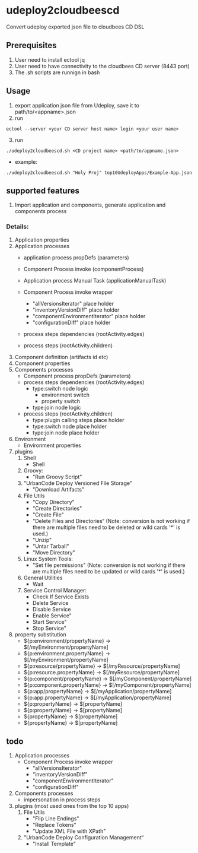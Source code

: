 # udeploy2cloudbeescd
Convert udeploy exported json file to cloudbees CD DSL
## Prerequisites
1. User need to install ectool jq
2. User need to have connectivity to the cloudbees CD server (8443 port)
3. The .sh scripts are runnign in bash

## Usage
1. export application json file from Udeploy, save it to path/to/\<appname>.json
2. run
```
ectool --server <your CD server host name> login <your user name>
```
3. run
```
./udeploy2cloudbeescd.sh <CD project name> <path/to/appname.json>
```
   * example:
```
./udeploy2cloudbeescd.sh "Holy Proj" top10UdeployApps/Example-App.json
```

## supported features
  1. Import application and components, generate application and components process
### Details:
  1. Application properties
  2. Application processes
        * application process propDefs (parameters)
        * Component Process invoke (componentProcess)
        * Application process Manual Task (applicationManualTask)
        * Component Process invoke wrapper
            * "allVersionsIterator" place holder
            * "inventoryVersionDiff" place holder
            * "componentEnvironmentIterator" place holder
            * "configurationDiff" place holder

        * process steps dependencies (rootActivity.edges)
        * process steps (rootActivity.children)
  2. Component definition (artifacts id etc)
  3. Component properties
  4. Components processes
        * Component process propDefs (parameters)
        * process steps dependencies (rootActivity.edges)
            * type:switch node logic
                * environment switch
                * property switch
            * type:join node logic
        * process steps (rootActivity.children)
            * type:plugin calling steps place holder
            * type:switch node place holder
            * type:join node place holder
  4. Environment
        * Environment properties
  5. plugins
        1. Shell
            * Shell
        2. Groovy:
            * "Run Groovy Script"
        5. "UrbanCode Deploy Versioned File Storage"
            * "Download Artifacts"
        1. File Utils
            *   "Copy Directory"
            *   "Create Directories"
            *   "Create File"
            *   "Delete Files and Directories“
             (Note: conversion is not working if there are multiple files need to be deleted or wild cards '*' is used.)
            *   "Unzip"
            *   "Untar Tarball"
            *   "Move Directory"
        3. Linux System Tools:
            * "Set file permissions"
             (Note: conversion is not working if there are multiple files need to be updated or wild cards '*' is used.)
        6. General Utilities
            * Wait
        7. Service Control Manager:
            * Check If Service Exists
            * Delete Service
            * Disable Service
            * Enable Service"
            * Start Service"
            * Stop Service"
  6. property substitution
        * \$\{p:environment/propertyName\} -> \$\[/myEnvironment/propertyName\]
        * \$\{p:environment.propertyName\} -> \$\[/myEnvironment/propertyName\]
        * \$\{p:resource/propertyName\} -> \$\[/myResource/propertyName\]
        * \$\{p:resource.propertyName\} -> \$\[/myResource/propertyName\]
        * \$\{p:component/propertyName\} -> \$\[/myComponent/propertyName\]
        * \$\{p:component.propertyName\} -> \$\[/myComponent/propertyName\]
        * \$\{p:app/propertyName\} -> \$\[/myApplication/propertyName\]
        * \$\{p:app.propertyName\} -> \$\[/myApplication/propertyName\]
        * \$\{p:propertyName\} -> \$\[propertyName\]
        * \$\{p:propertyName\} -> \$\[propertyName\]
        * \$\{propertyName\} -> \$\[propertyName\]
        * \$\{propertyName\} -> \$\[propertyName\]
## todo
  1. Application processes
        * Component Process invoke wrapper
            * "allVersionsIterator"
            * "inventoryVersionDiff"
            * "componentEnvironmentIterator"
            * "configurationDiff"
  3. Components processes
        * impersonation in process steps
  5. plugins (most used ones from the top 10 apps)
        1. File Utils
            *   "Flip Line Endings"
            *   "Replace Tokens"
            *   "Update XML File with XPath"
        4. "UrbanCode Deploy Configuration Management“
            * "Install Template"
